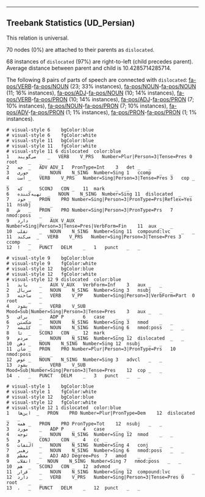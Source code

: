 

--------------------------------------------------------------------------------

## Treebank Statistics (UD_Persian)

This relation is universal.

70 nodes (0%) are attached to their parents as `dislocated`.

68 instances of `dislocated` (97%) are right-to-left (child precedes parent).
Average distance between parent and child is 10.4285714285714.

The following 8 pairs of parts of speech are connected with `dislocated`: [fa-pos/VERB]()-[fa-pos/NOUN]() (23; 33% instances), [fa-pos/NOUN]()-[fa-pos/NOUN]() (11; 16% instances), [fa-pos/ADJ]()-[fa-pos/NOUN]() (10; 14% instances), [fa-pos/VERB]()-[fa-pos/PRON]() (10; 14% instances), [fa-pos/ADJ]()-[fa-pos/PRON]() (7; 10% instances), [fa-pos/NOUN]()-[fa-pos/PRON]() (7; 10% instances), [fa-pos/ADV]()-[fa-pos/PRON]() (1; 1% instances), [fa-pos/PRON]()-[fa-pos/PRON]() (1; 1% instances).


~~~ conllu
# visual-style 6	bgColor:blue
# visual-style 6	fgColor:white
# visual-style 11	bgColor:blue
# visual-style 11	fgColor:white
# visual-style 11 6 dislocated	color:blue
1	می‌گویند	_	VERB	V_PRS	Number=Plur|Person=3|Tense=Pres	0	root	_	_
2	چه	_	ADV	ADV_I	PronType=Int	3	det	_	_
3	جوری	_	NOUN	N_SING	Number=Sing	1	ccomp	_	_
4	است	_	VERB	V_PRS	Number=Sing|Person=3|Tense=Pres	3	cop	_	_
5	که	_	SCONJ	CON	_	11	mark	_	_
6	تهیه‌کننده	_	NOUN	N_SING	Number=Sing	11	dislocated	_	_
7	خود	_	PRON	PRO	Number=Sing|Person=3|PronType=Prs|Reflex=Yes	11	nsubj	_	_
8	ش	_	PRON	PRO	Number=Sing|Person=3|PronType=Prs	7	nmod:poss	_	_
9	دارد	_	AUX	V_AUX	Number=Sing|Person=3|Tense=Pres|VerbForm=Fin	11	aux	_	_
10	تقلب	_	NOUN	N_SING	Number=Sing	11	compound:lvc	_	_
11	می‌کند	_	VERB	V_PRS	Number=Sing|Person=3|Tense=Pres	3	ccomp	_	_
12	!	_	PUNCT	DELM	_	1	punct	_	_

~~~


~~~ conllu
# visual-style 9	bgColor:blue
# visual-style 9	fgColor:white
# visual-style 12	bgColor:blue
# visual-style 12	fgColor:white
# visual-style 12 9 dislocated	color:blue
1	باید	_	AUX	V_AUX	VerbForm=Inf	3	aux	_	_
2	سریال	_	NOUN	N_SING	Number=Sing	3	nsubj	_	_
3	ساخته	_	VERB	V_PP	Number=Sing|Person=3|VerbForm=Part	0	root	_	_
4	بشود	_	VERB	V_SUB	Mood=Sub|Number=Sing|Person=3|Tense=Pres	3	aux	_	_
5	برای	_	ADP	P	_	6	case	_	_
6	شکستن	_	NOUN	N_SING	Number=Sing	3	nmod	_	_
7	کلیشه	_	NOUN	N_SING	Number=Sing	6	nmod:poss	_	_
8	تا	_	SCONJ	CON	_	12	mark	_	_
9	مردم	_	NOUN	N_SING	Number=Sing	12	dislocated	_	_
10	ذهن	_	NOUN	N_SING	Number=Sing	12	nsubj	_	_
11	شان	_	PRON	PRO	Number=Plur|Person=3|PronType=Prs	10	nmod:poss	_	_
12	عوض	_	NOUN	N_SING	Number=Sing	3	advcl	_	_
13	بشود	_	VERB	V_SUB	Mood=Sub|Number=Sing|Person=3|Tense=Pres	12	cop	_	_
14	.	_	PUNCT	DELM	_	3	punct	_	_

~~~


~~~ conllu
# visual-style 1	bgColor:blue
# visual-style 1	fgColor:white
# visual-style 12	bgColor:blue
# visual-style 12	fgColor:white
# visual-style 12 1 dislocated	color:blue
1	این‌ها	_	PRON	PRO	Number=Plur|PronType=Dem	12	dislocated	_	_
2	همه	_	PRON	PRO	PronType=Tot	12	nsubj	_	_
3	مورد	_	ADP	P	_	4	case	_	_
4	توجه	_	NOUN	N_SING	Number=Sing	12	nmod	_	_
5	و	_	CONJ	CON	_	4	cc	_	_
6	التفات	_	NOUN	N_SING	Number=Sing	4	conj	_	_
7	رهبر	_	NOUN	N_SING	Number=Sing	6	nmod:poss	_	_
8	معظم	_	ADJ	ADJ	Degree=Pos	7	amod	_	_
9	انقلاب	_	NOUN	N_SING	Number=Sing	7	nmod:poss	_	_
10	هم	_	SCONJ	CON	_	12	advmod	_	_
11	قرار	_	NOUN	N_SING	Number=Sing	12	compound:lvc	_	_
12	دارد	_	VERB	V_PRS	Number=Sing|Person=3|Tense=Pres	0	root	_	_
13	.	_	PUNCT	DELM	_	12	punct	_	_

~~~



